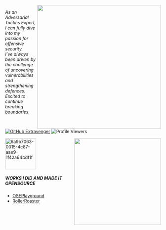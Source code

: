 <img align='right' src="https://github-readme-stats.vercel.app/api?username=Extravenger&show_icons=true&theme=radical&hide=commits,prs,issues" width="400"> 

<p><em>
     As an Adversarial Tactics Expert, I can fully dive into my passion for offensive security.<br>I’ve always been driven by the challenge of uncovering vulnerabilities and strengthening defences.<br>Excited to continue breaking boundaries.
</em></p>

[![GitHub Extravenger](https://img.shields.io/github/followers/Extravenger?label=follow%20github&style=flat-square)](https://github.com/Extravenger)
![Profile Viewers](https://komarev.com/ghpvc/?username=Extravenger)

<img align="right" src="https://github-readme-stats.vercel.app/api/top-langs/?username=Extravenger&layout=compact&show_icons=true&theme=radical" width="280" /> 
<img width="100" height="100" alt="6a9b7063-0015-4c87-aae9-1f42a644df1f" src="https://github.com/user-attachments/assets/998b1943-a613-47bc-bfa6-247784bb8f5b" />

<h5>WORKS I DID AND MADE IT OPENSOURCE</h5>

- <a href="https://github.com/Extravenger/OSEPlayground" > OSEPlayground
- <a href="https://github.com/Extravenger/RollerRoaster" > RollerRoaster
